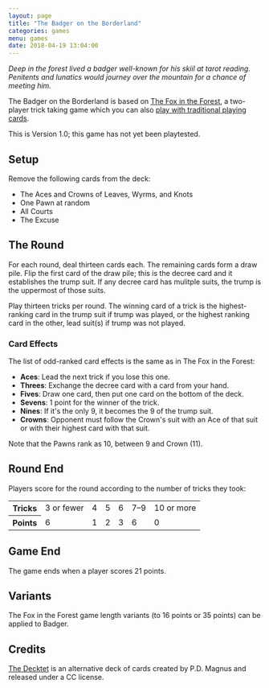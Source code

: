 ```yaml
---
layout: page
title: "The Badger on the Borderland"
categories: games
menu: games
date: 2018-04-19 13:04:00
---
```


*Deep in the forest lived a badger well-known for his skiil at tarot reading.  Penitents and lunatics would journey over the mountain for a chance of meeting him.*

The Badger on the Borderland is based on [The Fox in the Forest](https://boardgamegeek.com/boardgame/221965/fox-forest), a two-player trick taking game which you can also [play with traditional playing cards](https://boardgamegeek.com/filepage/153033/fox-forest-summary-sheet).

This is Version 1.0; this game has not yet been playtested.

## Setup

Remove the following cards from the deck:

* The Aces and Crowns of Leaves, Wyrms, and Knots
* One Pawn at random
* All Courts
* The Excuse

## The Round

For each round, deal thirteen cards each.  The remaining cards form a draw pile.  Flip the first card of the draw pile; this is the decree card and it establishes the trump suit.  If any decree card has mulitple suits, the trump is the uppermost of those suits.

Play thirteen tricks per round.  The winning card of a trick is the highest-ranking card in the trump suit if trump was played, or the highest ranking card in the other, lead suit(s) if trump was not played.

### Card Effects

The list of odd-ranked card effects is the same as in The Fox in the Forest:

* **Aces**: Lead the next trick if you lose this one.
* **Threes**: Exchange the decree card with a card from your hand.
* **Fives**: Draw one card, then put one card on the bottom of the deck.
* **Sevens**: 1 point for the winner of the trick.
* **Nines**: If it's the only 9, it becomes the 9 of the trump suit.
* **Crowns**: Opponent must follow the Crown's suit with an Ace of that suit or with their highest card with that suit.

Note that the Pawns rank as 10, between 9 and Crown (11).

## Round End

Players score for the round according to the number of tricks they took:

<table class="bordered">
	<tr>
		<th>Tricks</th><td>3 or fewer</td><td>4</td><td>5</td><td>6</td><td>7&ndash;9</td><td>10 or more</td>
	</tr>
	<tr>
		<th>Points</th><td>6</td><td>1</td><td>2</td><td>3</td><td>6</td><td>0</td>
	</tr>
</table>

## Game End

The game ends when a player scores 21 points.

## Variants

The Fox in the Forest game length variants (to 16 points or 35 points) can be applied to Badger.

## Credits

[The Decktet](http://www.decktet.com) is an alternative deck of cards created by P.D. Magnus and released under a CC license.
